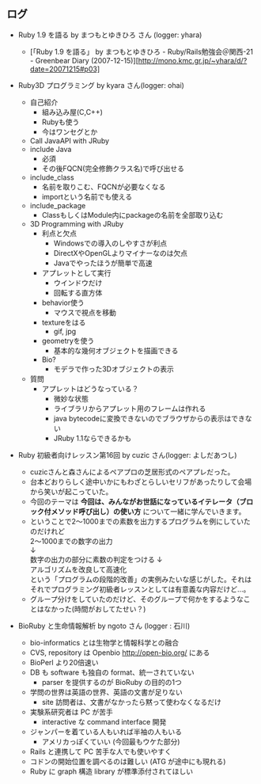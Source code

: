 
## ログ
- Ruby 1.9 を語る by まつもとゆきひろ さん (logger: yhara)
  -  [「Ruby 1.9 を語る」 by まつもとゆきひろ - Ruby/Rails勉強会＠関西-21 - Greenbear Diary (2007-12-15)][http://mono.kmc.gr.jp/~yhara/d/?date=20071215#p03]

- Ruby3D プログラミング by kyara さん(logger: ohai)
    - 自己紹介
        - 組み込み屋(C,C++)
        - Rubyも使う
        - 今はワンセグとか
    - Call JavaAPI with JRuby
    - include Java
        - 必須
        - その後FQCN(完全修飾クラス名)で呼び出せる
    - include_class
        - 名前を取りこむ、FQCNが必要なくなる
        - importという名前でも使える
    - include_package
        - ClassもしくはModule内にpackageの名前を全部取り込む
    - 3D Programming with JRuby
        - 利点と欠点
            - Windowsでの導入のしやすさが利点 
            - DirectXやOpenGLよりマイナーなのは欠点
            - Javaでやったほうが簡単で高速
        - アプレットとして実行
            - ウインドウだけ
            - 回転する直方体
        - behavior使う
            - マウスで視点を移動
        - textureをはる
            - gif, jpg
        - geometryを使う
            - 基本的な幾何オブジェクトを描画できる
        - Bio?
            - モデラで作った3Dオブジェクトの表示
    - 質問
        - アプレットはどうなっている？
            - 微妙な状態
            - ライブラリからアプレット用のフレームは作れる
            - java bytecodeに変換できないのでブラウザからの表示はできない
            - JRuby 1.1ならできるかも

- Ruby 初級者向けレッスン第16回 by cuzic さん(logger: よしだあつし)
    - cuzicさんと森さんによるペアプロの芝居形式のペアプレだった。
    - 台本どおりらしく途中いかにもわざとらしいセリフがあったりして会場から笑いが起こっていた。
    - 今回のテーマは **今回は、みんながお世話になっているイテレータ（ブロック付メソッド呼び出し）の使い方** について一緒に学んでいきます。
    - ということで2～1000までの素数を出力するプログラムを例にしていたのだけれど <br/>
      2～1000までの数字の出力<br/>
      ↓<br/>
      数字の出力の部分に素数の判定をつける
      ↓<br/>
      アルゴリズムを改良して高速化<br/>
      という「プログラムの段階的改善」の実例みたいな感じがした。それはそれでプログラミング初級者レッスンとしては有意義な内容だけど…。
    - グループ分けをしていたのだけど、そのグループで何かをするようなことはなかった(時間がおしてたせい？)

- BioRuby と生命情報解析 by ngoto さん (logger : 石川)
    - bio-informatics とは生物学と情報科学との融合
    - CVS, repository は Openbio http://open-bio.org/ にある
    - BioPerl より20倍速い
    - DB も software も独自の format、統一されていない
        - parser を提供するのが BioRuby の目的の1つ
    - 学問の世界は英語の世界、英語の文書が足りない
        - site 訪問者は、文書がなかったら黙って使わなくなるだけ
    - 実験系研究者は PC が苦手
        - interactive な command interface 開発
    - ジャンパーを着ている人もいれば半袖の人もいる
        - アメリカっぽくていい (今回最もウケた部分)
    - Rails と連携して PC 苦手な人でも使いやすく
    - コドンの開始位置を調べるのは難しい (ATG が途中にも現れる)
    - Ruby に graph 構造 library が標準添付されてほしい
